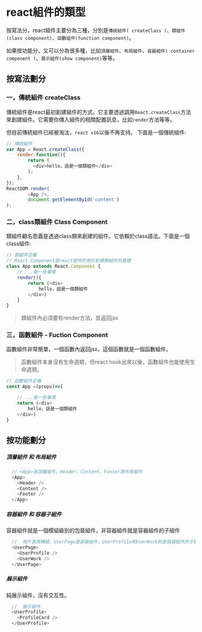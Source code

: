 # react組件的類型

按寫法分，react組件主要分為三種，分別是`傳統組件( createClass )`、`類組件(class component)`、`函數組件(function component)`。

如果按功能分，又可以分為很多種，比如`頂層組件`、`布局組件`、`容器組件( container component )`、`展示組件(show component)`等等。
  
## 按寫法劃分
### 一，傳統組件  createClass

傳統組件是react最初創建組件的方式，它主要透過調用`React.createClass`方法來創建組件。它需要你傳入組件的相關配置訊息，比如`render`方法等等。

但目前傳統組件已經被淘汰，`react v16`以後不再支持。
下面是一個傳統組件:
```js
// 傳統組件
var App = React.createClass({
    render:function(){
        return (
          <div>hello，這是一個類組件</div>
        );
    },
});
ReactDOM.render(
        <App />,
        document.getElementById('content')
);
```

### 二，class類組件  Class Component  
類組件顧名思義是透過class類來創建的組件。它依賴於class語法。下面是一個class組件:
```js 
// 類組件定義  
// React.Component是react提供的用於創建類組件的基類
class App extends React.Component {  
    // ...做一些事情
    render(){
        return (<div>
            hello，這是一個類組件
        </div>)
    }
}
```
> 類組件內必須要有render方法，並返回jsx


### 三，函數組件 - Fuction Component  
函數組件非常簡單，一個函數內返回jsx，這個函數就是一個函數組件。  
> 函數組件本身沒有生命週期，但react hook出來以後，函數組件也能使用生命週期。  

```js 
// 函數組件定義
const App =(props)=>{  

    // ...做一些事情
    return (<div>
        hello，這是一個類組件
    </div>)
}
```

## 按功能劃分  
##### 頂層組件 和 布局組件
```js
  // <App>為頂層組件，Header、Content、Footer為布局組件
  <App>
    <Header />
    <Content />
    <Footer />
  </App>
```  

##### 容器組件 和 容器子組件
容器組件就是一個模組級別的包裝組件，非容器組件就是容器組件的子組件
```js
  //  用戶首頁模組，UserPage是容器組件，UserProfile和UserWork則是容器組件的子組件
  <UserPage>
    <UserProfile />
    <UserWork />
  </UserPage>
```

##### 展示組件  
純展示組件，沒有交互性。
```js
  //  展示組件
  <UserProfile>
    <ProfileCard />
  </UserProfile>
```
